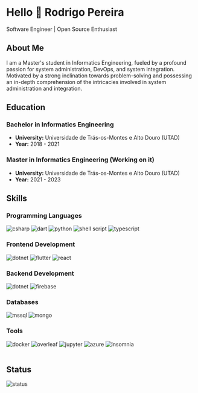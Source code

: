 # Hello 👋 Rodrigo Pereira

Software Engineer | Open Source Enthusiast

## About Me 

I am a Master's student in Informatics Engineering, fueled by a profound passion for system administration, DevOps, and system integration. Motivated by a strong inclination towards problem-solving and possessing an in-depth comprehension of the intricacies involved in system administration and integration.


## Education

### Bachelor in Informatics Engineering
- **University:** Universidade de Trás-os-Montes e Alto Douro (UTAD)
- **Year:** 2018 - 2021

### Master in Informatics Engineering (Working on it)
- **University:** Universidade de Trás-os-Montes e Alto Douro (UTAD)
- **Year:** 2021 - 2023

## Skills
### Programming Languages
<img alt="csharp" aling="left" src="https://img.shields.io/badge/C%23-239120?style=for-the-badge&logo=c-sharp&logoColor=white">
<img alt="dart" aling="left" src="https://img.shields.io/badge/Dart-0175C2?style=for-the-badge&logo=dart&logoColor=white">
<img alt="python" aling="left" src="https://img.shields.io/badge/Python-FFD43B?style=for-the-badge&logo=python&logoColor=blue">
<img alt="shell script" aling="left" src="https://img.shields.io/badge/Shell_Script-121011?style=for-the-badge&logo=gnu-bash&logoColor=white">
<img alt="typescript" aling="left" src="https://img.shields.io/badge/TypeScript-007ACC?style=for-the-badge&logo=typescript&logoColor=white">
</br>

### Frontend Development
<img alt="dotnet" aling="left" src="https://img.shields.io/badge/.NET-512BD4?style=for-the-badge&logo=dotnet&logoColor=white">
<img alt="flutter" aling="left" src="https://img.shields.io/badge/Flutter-02569B?style=for-the-badge&logo=flutter&logoColor=white">
<img alt="react" aling="left" src="https://img.shields.io/badge/React-20232A?style=for-the-badge&logo=react&logoColor=61DAFB">
</br>

### Backend Development

<img alt="dotnet" aling="left" src="https://img.shields.io/badge/.NET-512BD4?style=for-the-badge&logo=dotnet&logoColor=white">
<img alt="firebase" aling="left" src="https://img.shields.io/badge/firebase-ffca28?style=for-the-badge&logo=firebase&logoColor=black">
</br>

### Databases

<img alt="mssql" aling="left" src="https://img.shields.io/badge/Microsoft_SQL_Server-CC2927?style=for-the-badge&logo=microsoft-sql-server&logoColor=white">
<img alt="mongo" aling="left" src="https://img.shields.io/badge/MongoDB-4EA94B?style=for-the-badge&logo=mongodb&logoColor=white">
</br>

### Tools

<img alt="docker" aling="left" src="https://img.shields.io/badge/Docker-2CA5E0?style=for-the-badge&logo=docker&logoColor=white">
<img alt="overleaf" aling="left" src="https://img.shields.io/badge/Overleaf-47A141?style=for-the-badge&logo=Overleaf&logoColor=white">
<img alt="jupyter" aling="left" src="https://img.shields.io/badge/Jupyter-F37626.svg?&style=for-the-badge&logo=Jupyter&logoColor=white">
<img alt="azure" aling="left" src="https://img.shields.io/badge/microsoft%20azure-0089D6?style=for-the-badge&logo=microsoft-azure&logoColor=white">
<img alt="insomnia" aling="left" src="https://img.shields.io/badge/Insomnia-5849be?style=for-the-badge&logo=Insomnia&logoColor=white">




</br>
</br>

## Status

<img alt="status" aling="left" src="https://github-readme-stats.vercel.app/api/top-langs/?username=28rodrigo&theme=dark">
